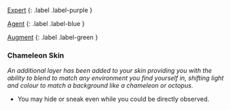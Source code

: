 
[Expert](Game/Expert-List)
{: .label .label-purple }

[Agent](Game/Agent)
{: .label .label-blue }

[Augment](Game/Advancement-List?Augment=true) 
{: .label .label-green }
### Chameleon Skin
*An additional layer has been added to your skin providing you with the ability to blend to match any environment you find yourself in, shifting light and colour to match a background like a chameleon or octopus.*
* You may hide or sneak even while you could be directly observed.

